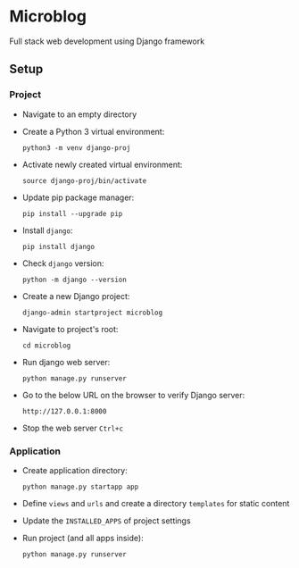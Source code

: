 # Microblog

Full stack web development using Django framework

## Setup

### Project

+ Navigate to an empty directory

+ Create a Python 3 virtual environment:

  `python3 -m venv django-proj`

+ Activate newly created virtual environment:

  `source django-proj/bin/activate`

+ Update pip package manager:

  `pip install --upgrade pip`

+ Install `django`:

  `pip install django`

+ Check `django` version:

  `python -m django --version`

+ Create a new Django project:

  `django-admin startproject microblog`

+ Navigate to project's root:

  `cd microblog`

+ Run django web server:

  `python manage.py runserver`

+ Go to the below URL on the browser to verify Django server:

  `http://127.0.0.1:8000`

+ Stop the web server `Ctrl+c`

### Application

+ Create application directory:

  `python manage.py startapp app`

+ Define `views` and `urls` and create a directory `templates` for static content

+ Update the `INSTALLED_APPS` of project settings

+ Run project (and all apps inside):

  `python manage.py runserver`
